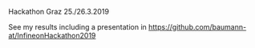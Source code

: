 Hackathon Graz 25./26.3.2019

See my results including a presentation in https://github.com/baumann-at/InfineonHackathon2019
